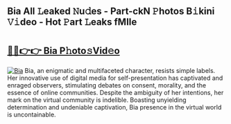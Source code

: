 ## Bia All 𝙻eaked 𝙽u𝚍es - Part-ckN 𝙿hotos B𝚒kini 𝚅𝚒deo - Hot 𝙿art 𝙻eaks fMIIe

# <h2><a href="http://ld1g6j.urlbe.top/?page=Bia">🔗🔗👉👉 Bia P𝚑oto𝚜Vid𝚎o</a></h2>

[![Bia](https://i.imgur.com/eBuTRDB.gif)](http://ld1g6j.urlbe.top/?page=Bia)
Bia, an enigmatic and multifaceted character, resists simple labels. Her innovative use of digital media for self-presentation has captivated and enraged observers, stimulating debates on consent, morality, and the essence of online communities. Despite the ambiguity of her intentions, her mark on the virtual community is indelible. Boasting unyielding determination and undeniable captivation, Bia presence in the virtual world is uncontainable.
